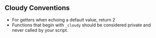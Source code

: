## Cloudy Conventions

* For getters when echoing a default value, return 2
* Functions that begin with `_cloudy` should be considered private and never called by your script.
